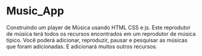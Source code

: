 # Music_App
Construindo um player  de Música usando HTML CSS e js. Este reprodutor de música terá todos os recursos encontrados em um reprodutor de música típico. Você poderá adicionar, reproduzir, pausar e pesquisar as músicas que foram adicionadas. E adicionará muitos outros recursos.
